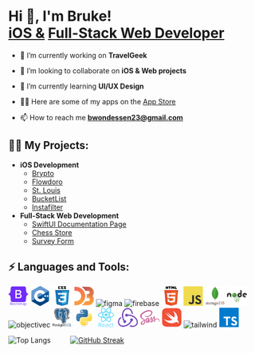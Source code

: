 <h1>Hi 👋, I'm Bruke! <br/><a href="https://github.com/bwondessen">iOS &</a> <a href="https://github.com/bwondessen">Full-Stack Web Developer</a></h1>

- 🔭 I’m currently working on **TravelGeek**

- 🤝 I’m looking to collaborate on **iOS & Web projects**

- 🌱 I’m currently learning **UI/UX Design**

- 👨‍💻 Here are some of my apps on the
[App Store](https://apps.apple.com/us/developer/bruke-wondessen/id1651114466)

- 📫 How to reach me **bwondessen23@gmail.com**

<h2>👨‍💻 My Projects:</h2>

- <strong>iOS Development</strong>
    - [Brypto](https://github.com/bwondessen/Brypto)
    - [Flowdoro](https://github.com/bwondessen/Flowdoro)
    - [St. Louis](https://github.com/bwondessen/St.-Louis)
    - [BucketList](https://github.com/bwondessen/BucketList)
    - [Instafilter](https://github.com/bwondessen/Instafilter)
- <strong>Full-Stack Web Development</strong>
    - [SwiftUI Documentation Page](https://github.com/bwondessen/SwiftUI-Documentation-Page)
    - [Chess Store](https://github.com/bwondessen/Chess-Store)
    - [Survey Form](https://github.com/bwondessen/Survey-Form)


<p align="left">
</p>

<h2 align="left">⚡️ Languages and Tools:</h2>
<p align="left"> <a> <img
            src="https://raw.githubusercontent.com/devicons/devicon/master/icons/bootstrap/bootstrap-plain-wordmark.svg"
            alt="bootstrap" width="40" height="40" /> </a> <a> <img
            src="https://raw.githubusercontent.com/devicons/devicon/master/icons/cplusplus/cplusplus-original.svg"
            alt="cplusplus" width="40" height="40" /> </a> <a> <img
            src="https://raw.githubusercontent.com/devicons/devicon/master/icons/css3/css3-original-wordmark.svg"
            alt="css3" width="40" height="40" /> </a> <a> <img
            src="https://raw.githubusercontent.com/devicons/devicon/master/icons/d3js/d3js-original.svg" alt="d3js"
            width="40" height="40" /> </a> <a> <img
            src="https://www.vectorlogo.zone/logos/figma/figma-icon.svg" alt="figma" width="40" height="40" /> </a> <a> <img
            src="https://www.vectorlogo.zone/logos/firebase/firebase-icon.svg" alt="firebase" width="40" height="40" />
    </a> <a> <img
            src="https://raw.githubusercontent.com/devicons/devicon/master/icons/html5/html5-original-wordmark.svg"
            alt="html5" width="40" height="40" /> </a> <a> <img
            src="https://raw.githubusercontent.com/devicons/devicon/master/icons/javascript/javascript-original.svg"
            alt="javascript" width="40" height="40" /> </a> <a> <img
            src="https://raw.githubusercontent.com/devicons/devicon/master/icons/mongodb/mongodb-original-wordmark.svg"
            alt="mongodb" width="40" height="40" /> </a> <a>
        <img src="https://raw.githubusercontent.com/devicons/devicon/master/icons/nodejs/nodejs-original-wordmark.svg"
            alt="nodejs" width="40" height="40" /> </a> <a> <img
            src="https://www.vectorlogo.zone/logos/apple_objectivec/apple_objectivec-icon.svg" alt="objectivec"
            width="40" height="40" /> </a> <a> <img
            src="https://raw.githubusercontent.com/devicons/devicon/master/icons/postgresql/postgresql-original-wordmark.svg"
            alt="postgresql" width="40" height="40" /> </a> <a> <img
            src="https://raw.githubusercontent.com/devicons/devicon/master/icons/python/python-original.svg"
            alt="python" width="40" height="40" /> </a> <a>
        <img src="https://raw.githubusercontent.com/devicons/devicon/master/icons/react/react-original-wordmark.svg"
            alt="react" width="40" height="40" /> </a> <a>
        <img src="https://raw.githubusercontent.com/devicons/devicon/master/icons/redux/redux-original.svg" alt="redux"
            width="40" height="40" /> </a> <a> <img
            src="https://raw.githubusercontent.com/devicons/devicon/master/icons/sass/sass-original.svg" alt="sass"
            width="40" height="40" /> </a> <a> <img
            src="https://raw.githubusercontent.com/devicons/devicon/master/icons/swift/swift-original.svg" alt="swift"
            width="40" height="40" /> </a> <a> <img
            src="https://www.vectorlogo.zone/logos/tailwindcss/tailwindcss-icon.svg" alt="tailwind" width="40"
            height="40" /> </a> <a> <img
            src="https://raw.githubusercontent.com/devicons/devicon/master/icons/typescript/typescript-original.svg"
            alt="typescript" width="40" height="40" /> </a> </p>

<span>![Top Langs](https://github-readme-stats.vercel.app/api/top-langs/?username=bwondessen&layout=compact)
&nbsp;&nbsp;&nbsp;&nbsp;&nbsp;&nbsp;&nbsp;&nbsp;
        [![GitHub Streak](https://streak-stats.demolab.com/?user=bwondessen)](https://git.io/streak-stats)</span>
